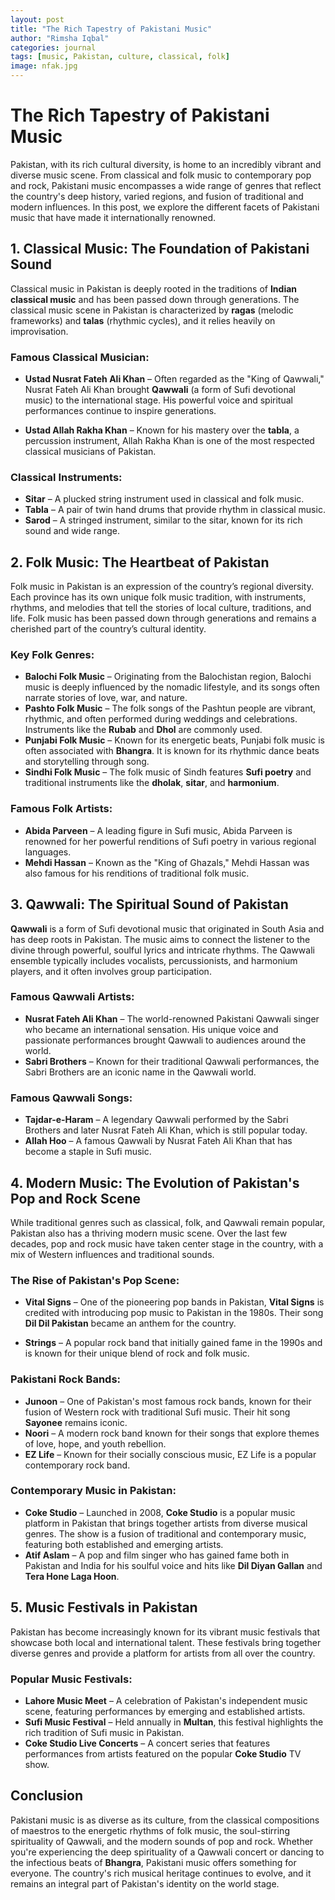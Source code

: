 ```yaml
---
layout: post
title: "The Rich Tapestry of Pakistani Music"
author: "Rimsha Iqbal"
categories: journal
tags: [music, Pakistan, culture, classical, folk]
image: nfak.jpg
---
```


# The Rich Tapestry of Pakistani Music

Pakistan, with its rich cultural diversity, is home to an incredibly vibrant and diverse music scene. From classical and folk music to contemporary pop and rock, Pakistani music encompasses a wide range of genres that reflect the country's deep history, varied regions, and fusion of traditional and modern influences. In this post, we explore the different facets of Pakistani music that have made it internationally renowned.

## 1. **Classical Music: The Foundation of Pakistani Sound**

Classical music in Pakistan is deeply rooted in the traditions of **Indian classical music** and has been passed down through generations. The classical music scene in Pakistan is characterized by **ragas** (melodic frameworks) and **talas** (rhythmic cycles), and it relies heavily on improvisation.

### Famous Classical Musician:
- **Ustad Nusrat Fateh Ali Khan** – Often regarded as the "King of Qawwali," Nusrat Fateh Ali Khan brought **Qawwali** (a form of Sufi devotional music) to the international stage. His powerful voice and spiritual performances continue to inspire generations.
  
- **Ustad Allah Rakha Khan** – Known for his mastery over the **tabla**, a percussion instrument, Allah Rakha Khan is one of the most respected classical musicians of Pakistan.

### Classical Instruments:
- **Sitar** – A plucked string instrument used in classical and folk music.
- **Tabla** – A pair of twin hand drums that provide rhythm in classical music.
- **Sarod** – A stringed instrument, similar to the sitar, known for its rich sound and wide range.

## 2. **Folk Music: The Heartbeat of Pakistan**

Folk music in Pakistan is an expression of the country’s regional diversity. Each province has its own unique folk music tradition, with instruments, rhythms, and melodies that tell the stories of local culture, traditions, and life. Folk music has been passed down through generations and remains a cherished part of the country’s cultural identity.

### Key Folk Genres:
- **Balochi Folk Music** – Originating from the Balochistan region, Balochi music is deeply influenced by the nomadic lifestyle, and its songs often narrate stories of love, war, and nature.
- **Pashto Folk Music** – The folk songs of the Pashtun people are vibrant, rhythmic, and often performed during weddings and celebrations. Instruments like the **Rubab** and **Dhol** are commonly used.
- **Punjabi Folk Music** – Known for its energetic beats, Punjabi folk music is often associated with **Bhangra**. It is known for its rhythmic dance beats and storytelling through song.
- **Sindhi Folk Music** – The folk music of Sindh features **Sufi poetry** and traditional instruments like the **dholak**, **sitar**, and **harmonium**.

### Famous Folk Artists:
- **Abida Parveen** – A leading figure in Sufi music, Abida Parveen is renowned for her powerful renditions of Sufi poetry in various regional languages.
- **Mehdi Hassan** – Known as the "King of Ghazals," Mehdi Hassan was also famous for his renditions of traditional folk music.

## 3. **Qawwali: The Spiritual Sound of Pakistan**

**Qawwali** is a form of Sufi devotional music that originated in South Asia and has deep roots in Pakistan. The music aims to connect the listener to the divine through powerful, soulful lyrics and intricate rhythms. The Qawwali ensemble typically includes vocalists, percussionists, and harmonium players, and it often involves group participation.

### Famous Qawwali Artists:
- **Nusrat Fateh Ali Khan** – The world-renowned Pakistani Qawwali singer who became an international sensation. His unique voice and passionate performances brought Qawwali to audiences around the world.
- **Sabri Brothers** – Known for their traditional Qawwali performances, the Sabri Brothers are an iconic name in the Qawwali world.

### Famous Qawwali Songs:
- **Tajdar-e-Haram** – A legendary Qawwali performed by the Sabri Brothers and later Nusrat Fateh Ali Khan, which is still popular today.
- **Allah Hoo** – A famous Qawwali by Nusrat Fateh Ali Khan that has become a staple in Sufi music.

## 4. **Modern Music: The Evolution of Pakistan's Pop and Rock Scene**

While traditional genres such as classical, folk, and Qawwali remain popular, Pakistan also has a thriving modern music scene. Over the last few decades, pop and rock music have taken center stage in the country, with a mix of Western influences and traditional sounds.

### The Rise of Pakistan's Pop Scene:
- **Vital Signs** – One of the pioneering pop bands in Pakistan, **Vital Signs** is credited with introducing pop music to Pakistan in the 1980s. Their song **Dil Dil Pakistan** became an anthem for the country.
  
- **Strings** – A popular rock band that initially gained fame in the 1990s and is known for their unique blend of rock and folk music.

### Pakistani Rock Bands:
- **Junoon** – One of Pakistan's most famous rock bands, known for their fusion of Western rock with traditional Sufi music. Their hit song **Sayonee** remains iconic.
- **Noori** – A modern rock band known for their songs that explore themes of love, hope, and youth rebellion.
- **EZ Life** – Known for their socially conscious music, EZ Life is a popular contemporary rock band.

### Contemporary Music in Pakistan:
- **Coke Studio** – Launched in 2008, **Coke Studio** is a popular music platform in Pakistan that brings together artists from diverse musical genres. The show is a fusion of traditional and contemporary music, featuring both established and emerging artists.
- **Atif Aslam** – A pop and film singer who has gained fame both in Pakistan and India for his soulful voice and hits like **Dil Diyan Gallan** and **Tera Hone Laga Hoon**.

## 5. **Music Festivals in Pakistan**

Pakistan has become increasingly known for its vibrant music festivals that showcase both local and international talent. These festivals bring together diverse genres and provide a platform for artists from all over the country.

### Popular Music Festivals:
- **Lahore Music Meet** – A celebration of Pakistan's independent music scene, featuring performances by emerging and established artists.
- **Sufi Music Festival** – Held annually in **Multan**, this festival highlights the rich tradition of Sufi music in Pakistan.
- **Coke Studio Live Concerts** – A concert series that features performances from artists featured on the popular **Coke Studio** TV show.

## Conclusion

Pakistani music is as diverse as its culture, from the classical compositions of maestros to the energetic rhythms of folk music, the soul-stirring spirituality of Qawwali, and the modern sounds of pop and rock. Whether you're experiencing the deep spirituality of a Qawwali concert or dancing to the infectious beats of **Bhangra**, Pakistani music offers something for everyone. The country's rich musical heritage continues to evolve, and it remains an integral part of Pakistan's identity on the world stage.
